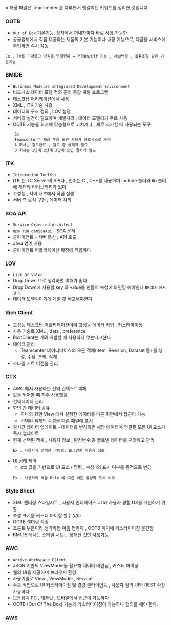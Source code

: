 ※ 해당 파일은 Teamcenter 를 다루면서 헷갈리던 키워드를 정리한 것입니다

### OOTB

- `Out of Box` 기본기능, 상자에서 꺼내자마자 바로 사용 가능한 
- 공급업체에서 직접 제공하는 제품의 기본 기능이나 내장 기능으로, 제품을 서비스에 투입하면 즉시 작동

```
Ex . TV를 구매했고 전원을 연결했다 → 전원On/Off 기능 , 채널변경 , 볼륨조절 같은 기본기능
 ```

### BMIDE 

- `Business Modeler Integrated Development Environment`
- 비즈니스 데이터 모델 정의 관리 통합 개발 프로그램 
- 데스크탑 어리케이션에서 사용
- XML , ITK 기술 사용
- 데이터의 구조 정의 , LOV 설정
- 서버의 설정이 필요하며 개발자와 , 데이터 모델러가 주로 사용
- OOTB 기능을 회사에 맞춤형으로 고치거나 , 새로 추가할 때 사용되는 도구
```
    Ex  
    Teamcenter는 제품 부품 도면 사용자 프로세스로 구성
    A 회사는 검토완료 , 검토 중 상태가 필요
    B 회사는 1단계 2단계 3단계 승인 절차가 필요
```

### ITK

- `Integration ToolKit`
- ITK 는 TC Server의 API다 , 언어는 C , C++를 사용하며 include 폴더와 lib 폴더에 헤더와 라이브러리가 있다
- 고성능 , 서버 내부에서 직접 실행 
- 서버 측 로직 구현 , 데이터 처리

### SOA API

- `Service-Oriented-Architect`
- `npm run genSoaApi` - SOA 문서
- 클라이언트 - 서버 통신 , API 호출 
- Java 언어 사용
- 클라이언트 어플리케이션 확장에 적합하다

### LOV

- `List Of Value`
- Drop Down 으로 생각하면 이해가 쉽다
- Drop Down에 사용할 key 와 value를 만들어 속성에 바인딩 해야한다 `BMIDE 에서 정의`
- 데이터 모델링이기에 개발 후 배포해야한다


### Rich Client

- 고성능 데스크탑 어플리케이션이며 고성능 데이터 작업 , 커스터마이징
- 사용 기술로 XML , data , preference
- RichClient는 거의 개발할 때 사용하지 않는다고한다
- 데이터 관리
  - Teamcenter 데이터베이스의 모든 객체(Item, Revision, Dataset 등) 를 생성, 수정, 조회, 삭제
- 스타일 시트 버전을 관리

### CTX

- AWC 에서 사용하는 전역 컨텍스트객체 
- 값을 찍어볼 때 자주 사용했음
- 전역데이터 관리
- 화면 간 데이터 공유
  - 하나의 화면 View 에서 설정한 데이터를 다른 화면에서 접근이 가능
  - 선택된 객체의 속성을 다른 패널에 표시
- 실시간 데이터 업데이트 - 데이터를 변경하면 해당 데이터에 연결된 모든 UI 요소가 즉시 업데이트
- 현재 선택된 객체 , 사용자 정보 , 환경변수 등 글로벌 데이터를 저장하고 관리
  ```
  Ex . 사용자가 선택한 아이템, 로그인한 사용자 정보
  ```
- UI 상태 제어
  - ctx 값을 기반으로 UI 요소 ( 명령 , 속성 )의 표시 여부를 동적으로 변경
  ``` 
  Ex . 사용자의 역할 Role 에 따른 버튼 활성화 표시 여부 
  ```

### Style Sheet

- XML 렌더링 스타일시트 , 사용자 인터페이스 UI 와 사용자 경험 UX를 개선하기 위함
- 속성 표시를 커스터 마이징 할수 있다
- OOTB 랜더링 확장
- 프론트 부분이라 생각하면 마음 편하다 , OOTB 이기에 커스터마이징 불편함
- BMIDE 에서는 스타일 시트는 정해진 것만 사용가능

### AWC

- `Active Workspace Client`
- JSON 기반의 ViewModel을 활요해 데이터 바인딩 , 커스터 마이징
- 웹의 UI를 제공하며 브라우저 환경
- 사용기술로 View , ViewModel , Service
- 주요 작업으로 UI 커스터마이징 및 경량 클라이언트 , 사용자 정의 UI와 REST 확장 가능하다
- 모든장치 PC , 태블릿 , 모바일에서 접근이 가능하다
- OOTB (Out Of The Box) 기능과 커스터마이징이 가능하나 협의를 해야 한다.


### AWS

